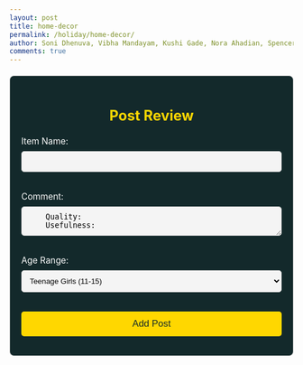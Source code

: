 ```yaml
---
layout: post
title: home-decor
permalink: /holiday/home-decor/
author: Soni Dhenuva, Vibha Mandayam, Kushi Gade, Nora Ahadian, Spencer Lyons
comments: true
---
```


<!-- New Post Form (shown by default) -->
<div class="post-form-container" id="post-form">
  <h2>Post Review</h2>
  <form id="postForm">
    <label for="title">Item Name:</label>
    <input type="text" id="title" name="title" required>
    <p></p>
    <label for="comment">Comment:</label>
    <textarea id="comment" name="comment" required>
    Quality:
    Usefulness:
    </textarea>
    <p></p> 
    <!-- Age Range Dropdown -->
    <label for="channel-select">Age Range:</label>
    <select id="channel-select" name="channel">
        <option value="1" data-channel-id="5">Teenage Girls (11-15)</option>
        <option value="2" data-channel-id="6">Teenage Boys (11-15)</option>
        <option value="3" data-channel-id="7">Toddlers</option>
        <option value="4" data-channel-id="8">Adults</option>
    </select>
    <p></p>
    <button type="submit">Add Post</button>
  </form>
</div>

<script>
  // Handle item selection
  function selectItem(button, category) {
      // Show the post form
      const formContainer = document.getElementById('post-form');
      formContainer.style.display = 'block';

      // Pre-fill form data based on the selected category
      document.getElementById('title').value = `${category}`;  // Set the item name (category as placeholder)
      document.getElementById('comment').value = `I selected ${button.innerText} because`;  // Pre-fill the comment

      // Get the channel ID from the selected category
      const channelSelect = document.getElementById('channel-select');
      let selectedChannelId = '';

      // Match category to the corresponding channel ID
      if (category === 'Teenage Girls') {
          selectedChannelId = '5';
      } else if (category === 'Teenage Boys') {
          selectedChannelId = '6';
      } else if (category === 'Toddlers') {
          selectedChannelId = '7';
      } else if (category === 'Adults') {
          selectedChannelId = '8';
      }
      // Set the correct value in the dropdown and store the channel ID
      channelSelect.value = selectedChannelId;  // Select the right option in the dropdown
      document.getElementById('postForm').setAttribute('data-channel-id', selectedChannelId); // Save the channel ID to the form
  }
</script>

<script type="module">
  import { pythonURI, fetchOptions } from '{{ site.baseurl }}/assets/js/api/config.js';

  // Fetch all arguments for a specific channel
  async function fetchArguments(channelId) {
    try {
      const response = await fetch(`${pythonURI}/api/posts/filter`, {
        ...fetchOptions,
        method: 'POST',
        headers: { 'Content-Type': 'application/json' },
        body: JSON.stringify({ channel_id: channelId })
      });

      if (!response.ok) throw new Error('Failed to fetch arguments: ' + response.statusText);

      const argumentsData = await response.json();
      argumentContainer.innerHTML = ""; // Clear existing arguments

      argumentsData.forEach(arg => {
        const card = document.createElement("div");
        card.classList.add("argument-card");

        const text = document.createElement("p");
        text.innerHTML = `<strong>${arg.user_name}:</strong> ${arg.comment}`; // Adjusted to match backend response structure

        card.appendChild(text);
        argumentContainer.appendChild(card);
      });
    } catch (error) {
      console.error('Error fetching arguments:', error);
    }
  }

  // Handle item selection
  function selectItem(button, type, category) {
    const color = type === 'most' ? 'green' : 'red';
    button.style.backgroundColor = color;
    button.style.color = 'white';

    // Create a post when an item is selected
    if (type === 'most') {
      document.getElementById('group-select').value = "Dnero Store";
      document.getElementById('channel-select').value = category;

      const postForm = document.getElementById('post-form');
      postForm.style.display = "block"; // Display post form
    }
  }

  // Handle form submission
  document.getElementById('postForm').addEventListener('submit', async (e) => {
    e.preventDefault();

    const title = document.getElementById('title').value;
    const comment = document.getElementById('comment').value;
    const group = document.getElementById('group-select').value;
    const channel = document.getElementById('channel-select').value;
    const channelID = document.getElementById('postForm').getAttribute('data-channel-id'); // Retrieve the saved channel ID
    const postData = {
      title: title,
      comment: comment,
      channel_id: channelID
    }

    try {
      const response = await fetch(`${pythonURI}/api/post`, {
        ...fetchOptions,
        method: 'POST',
        headers: { 'Content-Type': 'application/json' },
        body: JSON.stringify(postData)
      });

      if (!response.ok) throw new Error('Failed to add post: ' + response.statusText);
      alert("Post added successfully!");

    } catch (error) {
      console.error('Error adding post:', error);
    }
  });
</script>


<style>
  /* General Post Form Styling */
  .post-form-container {
    background-color: #13292b;
    border: 1px solid #ccc;
    padding: 20px;
    border-radius: 8px;
    margin-top: 20px;
    color: #ffffff;
  }

  .post-form-container h2 {
    font-size: 1.8em;
    text-align: center;
    color: #ffd700; /* Gold color */
  }

  .post-form-container label {
    display: block;
    margin-bottom: 8px;
    font-size: 1.1em;
  }

  .post-form-container input,
  .post-form-container textarea,
  .post-form-container select {
    width: 100%;
    padding: 10px;
    margin-bottom: 20px;
    border-radius: 5px;
    border: 1px solid #ccc;
    background-color: #f4f4f4;
  }

  .post-form-container button {
    background-color: #ffd700;
    color: #13292b;
    padding: 12px 20px;
    font-size: 1.2em;
    border-radius: 5px;
    cursor: pointer;
    width: 100%;
    border: none;
  }

  .post-form-container button:hover {
    background-color: #ffcc00;
  }

  /* Styling for star rating */
  .star-rating {
    font-size: 2em;
    cursor: pointer;
    color: gray; /* Default color */
  }

  .star {
    padding: 0 5px;
    transition: color 0.3s;
  }
</style>
